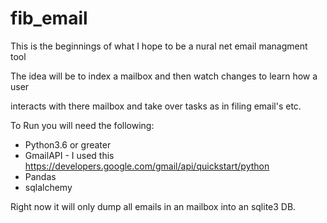 # fib_email

This is the beginnings of what I hope to be a nural net email managment tool

The idea will be to index a mailbox and then watch changes to learn how a user

interacts with there mailbox and take over tasks as in filing email's etc.

To Run you will need the following:
* Python3.6 or greater
* GmailAPI - I used this https://developers.google.com/gmail/api/quickstart/python
* Pandas
* sqlalchemy


Right now it will only dump all emails in an mailbox into an sqlite3 DB.
